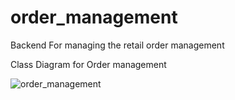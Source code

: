 ﻿# order_management
Backend For managing the retail order management

Class Diagram for Order management

![order_management](https://user-images.githubusercontent.com/40565769/191337526-9e02f441-a347-40a9-a504-f1758a4a79e6.png)
